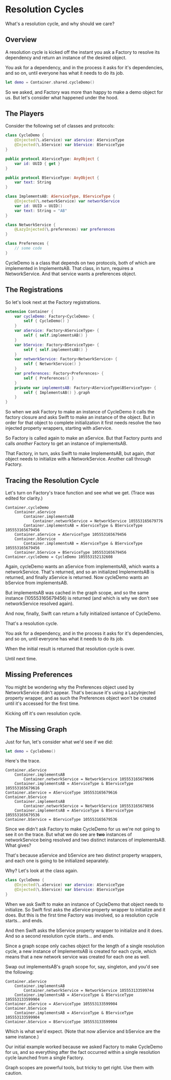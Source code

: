 # Resolution Cycles

What's a resolution cycle, and why should we care?

## Overview

A resolution cycle is kicked off the instant you ask a Factory to resolve its dependency and return an instance of the desired object. 

You ask for a dependency, and in the process it asks for it's dependencies, and so on, until everyone has what it needs to do its job.

```swift
let demo = Container.shared.cycleDemo()
```
So we asked, and Factory was more than happy to make a demo object for us. But let's consider what happened under the hood.

## The Players

Consider the following set of classes and protocols:
```swift
class CycleDemo {
    @Injected(\.aService) var aService: AServiceType
    @Injected(\.bService) var bService: BServiceType
}

public protocol AServiceType: AnyObject {
    var id: UUID { get }
}

public protocol BServiceType: AnyObject {
    var text: String
}

class ImplementsAB: AServiceType, BServiceType {
    @Injected(\.networkService) var networkService
    var id: UUID = UUID()
    var text: String = "AB"
}

class NetworkService {
    @LazyInjected(\.preferences) var preferences
}

class Preferences {
    // some code
}
```
CycleDemo is a class that depends on two protocols, both of which are implemented in ImplementsAB. That class, in turn, requires a NetworkService. And that service wants a preferences object.

## The Registrations

So let's look next at the Factory registrations.
```swift
extension Container {
    var cycleDemo: Factory<CycleDemo> {
        self { CycleDemo() }
    }
    var aService: Factory<AServiceType> {
        self { self.implementsAB() }
    }
    var bService: Factory<BServiceType> {
        self { self.implementsAB() }
    }
    var networkService: Factory<NetworkService> {
        self { NetworkService() }
    }
    var preferences: Factory<Preferences> {
        self { Preferences() }
    }
    private var implementsAB: Factory<AServiceType&BServiceType> {
        self { ImplementsAB() }.graph
    }
}
```

So when we ask Factory to make an instance of CycleDemo it calls the factory closure and asks Swift to make an instance of the object. But in order for that object to complete initialization it first needs resolve the two injected property wrappers, starting with aService.

So Factory is called again to make an aService. But that Factory punts and calls *another* Factory to get an instance of implementsAB.

That Factory, in turn, asks Swift to make ImplementsAB, but again, *that* object needs to initialize with a NetworkService. Another call through Factory.

## Tracing the Resolution Cycle

Let's turn on Factory's trace function and see what we get. (Trace was edited for clarity.)
```
Container.cycleDemo
    Container.aService
        Container.implementsAB
            Container.networkService = NetworkService 105553165679776
        Container.implementsAB = AServiceType & BServiceType 105553165679456
    Container.aService = AServiceType 105553165679456
    Container.bService
        Container.implementsAB = AServiceType & BServiceType 105553165679456
    Container.bService = BServiceType 105553165679456
Container.cycleDemo = CycleDemo 105553152132608
```
Again, cycleDemo wants an aService from implementsAB, which wants a networkService. That's returned, and so an initialized ImplementsAB is returned, and finally aService is returned. Now cycleDemo wants an bService from implementsAB. 

But implementsAB was cached in the graph scope, and so the same instance (105553165679456) is returned (and which is why we don't see networkService resolved again).

And now, finally, Swift can return a fully initialized isntance of CycleDemo.

That's a resolution cycle.

You ask for a dependency, and in the process it asks for it's dependencies, and so on, until everyone has what it needs to do its job.

When the initial result is returned that resolution cycle is over.

Until next time.

## Missing Preferences

You might be wondering why the Preferences object used by NetworkService didn't appear. That's because it's using a LazyInjected property wrapper, and as such the Preferences object won't be created until it's accessed for the first time.

Kicking off it's own resolution cycle.

## The Missing Graph

Just for fun, let's consider what we'd see if we did:
```swift
let demo = CycleDemo()
```
Here's the trace.
```
Container.aService
    Container.implementsAB
        Container.networkService = NetworkService 105553165679696
    Container.implementsAB = AServiceType & BServiceType 105553165679616
Container.aService = AServiceType 105553165679616
Container.bService
    Container.implementsAB
        Container.networkService = NetworkService 105553165679856
    Container.implementsAB = AServiceType & BServiceType 105553165679536
Container.bService = BServiceType 105553165679536
```
Since we didn't ask Factory to make CycleDemo for us we're not going to see it on the trace. But what we do see are **two** instances of networkService being resolved and two distinct instances of implementsAB. What gives?

That's because aService and bService are two distinct property wrappers, and each one is going to be initialized separately.

Why? Let's look at the class again.
```swift
class CycleDemo {
    @Injected(\.aService) var aService: AServiceType
    @Injected(\.bService) var bService: BServiceType
}
```
When we ask Swift to make an instance of CycleDemo that object needs to initialize. So Swift first asks the aService property wrapper to initialize and it does. But this is the first time Factory was involved, so a resolution cycle starts... and ends.

And then Swift asks the bService property wrapper to initialize and it does. And so a second resolution cycle starts... and ends.

Since a graph scope only caches object for the length of a single resolution cycle, a new instance of ImplementsAB is created for each cycle, which means that a new network service was created for each one as well.

Swap out implementsAB's graph scope for, say, singleton, and you'd see the following:
```
Container.aService
    Container.implementsAB
        Container.networkService = NetworkService 105553133599744
    Container.implementsAB = AServiceType & BServiceType 105553133599904
Container.aService = AServiceType 105553133599904
Container.bService
    Container.implementsAB = AServiceType & BServiceType 105553133599904
Container.bService = BServiceType 105553133599904
```
Which is what we'd expect.  (Note that now aService and bService are the same instance.)

Our initial example worked because we asked Factory to make CycleDemo for us, and so everything after the fact occurred within a single resolution cycle launched from a single Factory.

Graph scopes are powerful tools, but tricky to get right. Use them with caution.
